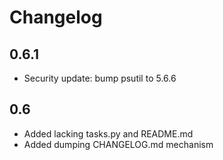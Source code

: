 # Changelog

## 0.6.1
- Security update: bump psutil to 5.6.6

## 0.6
- Added lacking tasks.py and README.md
- Added dumping CHANGELOG.md mechanism

